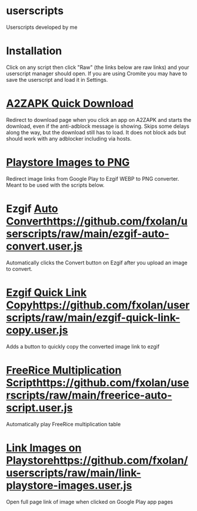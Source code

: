 # userscripts
Userscripts developed by me

# Installation
Click on any script then click "Raw" (the links below are raw links) and your userscript manager should open. If you are using Cromite you may have to save the userscript and load it in Settings.

# [A2ZAPK Quick Download](https://github.com/fxolan/userscripts/raw/main/A2ZAPK-quick-download.user.js)
Redirect to download page when you click an app on A2ZAPK and starts the download, even if the anti-adblock message is showing.
Skips some delays along the way, but the download still has to load.
It does not block ads but should work with any adblocker including via hosts.

# [Playstore Images to PNG](https://github.com/fxolan/userscripts/raw/main/playstore-images-to-png.user.js)
Redirect image links from Google Play to Ezgif WEBP to PNG converter. Meant to be used with the scripts below.

# Ezgif [Auto Convert](https://github.com/fxolan/userscripts/raw/main/ezgif-auto-convert.user.js)https://github.com/fxolan/userscripts/raw/main/ezgif-auto-convert.user.js
Automatically clicks the Convert button on Ezgif after you upload an image to convert.

# [Ezgif Quick Link Copy](https://github.com/fxolan/userscripts/raw/main/ezgif-quick-link-copy.user.js)https://github.com/fxolan/userscripts/raw/main/ezgif-quick-link-copy.user.js
Adds a button to quickly copy the converted image link to ezgif

# [FreeRice Multiplication Script](https://github.com/fxolan/userscripts/raw/main/freerice-auto-script.user.js)https://github.com/fxolan/userscripts/raw/main/freerice-auto-script.user.js
Automatically play FreeRice multiplication table

# [Link Images on Playstore](https://github.com/fxolan/userscripts/raw/main/link-playstore-images.user.js)https://github.com/fxolan/userscripts/raw/main/link-playstore-images.user.js
Open full page link of image when clicked on Google Play app pages
